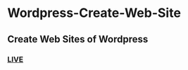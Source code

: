 # Wordpress-Create-Web-Site

## Create Web Sites of Wordpress

### [LIVE](https://sariayakkabi.com)
